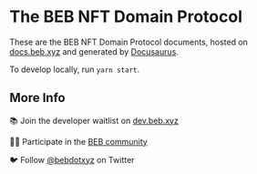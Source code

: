 # The BEB NFT Domain Protocol

These are the BEB NFT Domain Protocol documents, hosted on [docs.beb.xyz](https://docs.beb.xyz) and generated by [Docusaurus](https://docusaurus.io).

To develop locally, run `yarn start`.

## More Info

📚 Join the developer waitlist on [dev.beb.xyz](https://dev.beb.xyz)

👩‍💻 Participate in the [BEB community](https://beb.xyz)

🐦 Follow [@bebdotxyz](https://twitter.com/bebdotxyz) on Twitter
